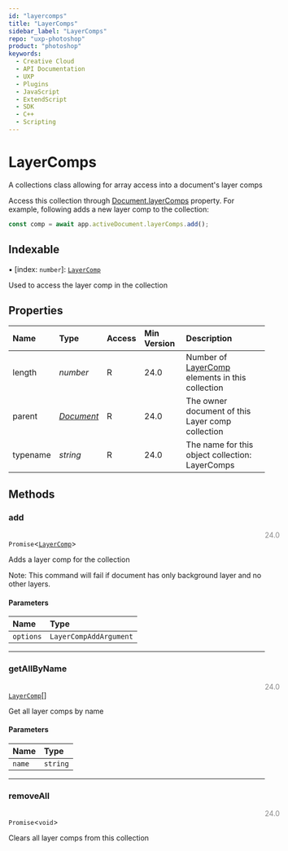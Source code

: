 ```yaml
---
id: "layercomps"
title: "LayerComps"
sidebar_label: "LayerComps"
repo: "uxp-photoshop"
product: "photoshop"
keywords:
  - Creative Cloud
  - API Documentation
  - UXP
  - Plugins
  - JavaScript
  - ExtendScript
  - SDK
  - C++
  - Scripting
---
```


# LayerComps

A collections class allowing for array access into a document's layer comps

Access this collection through [Document.layerComps](/ps_reference/classes/document/#layercomps) property. For example,
following adds a new layer comp to the collection:

```javascript
const comp = await app.activeDocument.layerComps.add();
```

## Indexable

▪ [index: `number`]: [`LayerComp`](/ps_reference/classes/layercomp/)

Used to access the layer comp in the collection

## Properties

| Name | Type | Access | Min Version | Description |
| :------ | :------ | :------ | :------ | :------ |
| length | *number* | R | 24.0 | Number of [LayerComp](/ps_reference/classes/layercomp/) elements in this collection |
| parent | [*Document*](/ps_reference/classes/document/) | R | 24.0 | The owner document of this Layer comp collection |
| typename | *string* | R | 24.0 | The name for this object collection: LayerComps |

## Methods

### add
<span class="minversion" style="float:left; margin-left:36em; opacity:0.5;">24.0</span>

`Promise`<[`LayerComp`](/ps_reference/classes/layercomp/)\>

Adds a layer comp for the collection

Note: This command will fail if document has only background layer and no other layers.

#### Parameters

| Name | Type |
| :------ | :------ |
| `options` | `LayerCompAddArgument` |

___

### getAllByName
<span class="minversion" style="float:left; margin-left:36em; opacity:0.5;">24.0</span>

[`LayerComp`](/ps_reference/classes/layercomp/)[]

Get all layer comps by name

#### Parameters

| Name | Type |
| :------ | :------ |
| `name` | `string` |

___

### removeAll
<span class="minversion" style="float:left; margin-left:36em; opacity:0.5;">24.0</span>

`Promise`<`void`\>

Clears all layer comps from this collection
